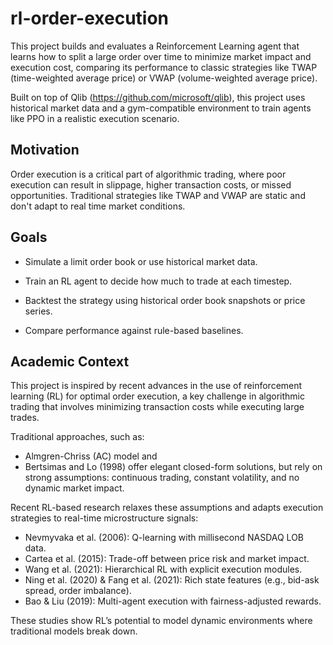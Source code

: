 # rl-order-execution

This project builds and evaluates a Reinforcement Learning agent that learns how to split a large order over time to minimize market impact and execution cost, comparing its performance to classic strategies like TWAP (time-weighted average price) or VWAP (volume-weighted average price).

Built on top of Qlib (https://github.com/microsoft/qlib), this project uses historical market data and a gym-compatible environment to train agents like PPO in a realistic execution scenario.

## Motivation 

Order execution is a critical part of algorithmic trading, where poor execution can result in slippage, higher transaction costs, or missed opportunities. Traditional strategies like TWAP and VWAP are static and don't adapt to real time market conditions.

## Goals 

- Simulate a limit order book or use historical market data.

- Train an RL agent to decide how much to trade at each timestep.

- Backtest the strategy using historical order book snapshots or price series.

- Compare performance against rule-based baselines.

## Academic Context 

This project is inspired by recent advances in the use of reinforcement learning (RL) for optimal order execution, a key challenge in algorithmic trading that involves minimizing transaction costs while executing large trades.

Traditional approaches, such as:
- Almgren-Chriss (AC) model and
- Bertsimas and Lo (1998)
offer elegant closed-form solutions, but rely on strong assumptions: continuous trading, constant volatility, and no dynamic market impact.

Recent RL-based research relaxes these assumptions and adapts execution strategies to real-time microstructure signals:
- Nevmyvaka et al. (2006): Q-learning with millisecond NASDAQ LOB data.
- Cartea et al. (2015): Trade-off between price risk and market impact.
- Wang et al. (2021): Hierarchical RL with explicit execution modules.
- Ning et al. (2020) & Fang et al. (2021): Rich state features (e.g., bid-ask spread, order imbalance).
- Bao & Liu (2019): Multi-agent execution with fairness-adjusted rewards.

These studies show RL’s potential to model dynamic environments where traditional models break down.

